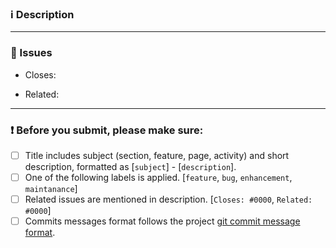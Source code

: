 ### :information_source: Description


** **

### :link: Issues

- Closes: 

- Related: 

** **

### :exclamation: Before you submit, please make sure:

- [ ] Title includes subject (section, feature, page, activity) and short description, formatted as [`subject`] - [`description`].
- [ ] One of the following labels is applied. [`feature`, `bug`, `enhancement`, `maintanance`]
- [ ] Related issues are mentioned in description. [`Closes: #0000`, `Related: #0000`]
- [ ] Commits messages format follows the project [git commit message format](https://github.com/buychain/frontend/blob/master/README.md).
